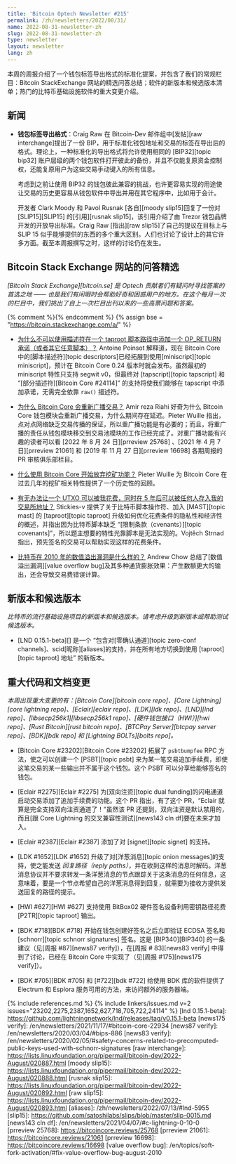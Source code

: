 ```yaml
---
title: 'Bitcoin Optech Newsletter #215'
permalink: /zh/newsletters/2022/08/31/
name: 2022-08-31-newsletter-zh
slug: 2022-08-31-newsletter-zh
type: newsletter
layout: newsletter
lang: zh
---
```


本周的周报介绍了一个钱包标签导出格式的标准化提案，并包含了我们的常规栏目：Bitcoin StackExchange 网站的精选问答总结；软件的新版本和候选版本清单；热门的比特币基础设施软件的重大变更介绍。

## 新闻

- **<!--wallet-label-export-format-->钱包标签导出格式**：Craig Raw 在 Bitcoin-Dev 邮件组中[发帖][raw interchange]提出了一份 BIP，用于标准化钱包地址和交易的标签在导出后的格式。理论上，一种标准化的导出格式将允许使用相同的 [BIP32][topic bip32] 账户层级的两个钱包软件打开彼此的备份，并且不仅能复原资金控制权，还能复原用户为这些交易手动键入的所有信息。

    考虑到之前让使用 BIP32 的钱包彼此兼容的挑战，也许更容易实现的用途使让交易的历史更容易从钱包软件中导出并用在其它程序中，比如用于会计。

    开发者 Clark Moody 和 Pavol Rusnak [各自][moody slip15]回复了一份对 [SLIP15][SLIP15] 的[引用][rusnak slip15]，该引用介绍了由 Trezor 钱包品牌开发的开放导出标准。Craig Raw [指出][raw slip15]了自己的提议在目标上与 SLIP 15 似乎能够提供的东西的多个重大区别。人们也讨论了设计上的其它许多方面。截至本周报撰写之时，这样的讨论仍在发生。

## Bitcoin Stack Exchange 网站的问答精选

*[Bitcoin Stack Exchange][bitcoin.se] 是 Optech 贡献者们有疑问时寻找答案的首选之地 —— 也是我们有闲暇时会帮助好奇和困惑用户的地方。在这个每月一次的栏目中，我们挑出了自上一次栏目出刊以来的一些高票问题和答案。*

{% comment %}<!-- https://bitcoin.stackexchange.com/search?tab=votes&q=created%3a1m..%20is%3aanswer -->{% endcomment %}
{% assign bse = "https://bitcoin.stackexchange.com/a/" %}

- [<!--why-isnt-it-possible-to-add-an-opreturn-commitment-or-some-arbitrary-script-inside-a-taproot-script-path-with-a-descriptor-->为什么不可以使用描述符在一个 taproot 脚本路径中添加一个 OP_RETURN 承诺（或者其它任意脚本）？]({{bse}}114948) Antoine Poinsot 解释道，现在 Bitcoin Core 中的[脚本描述符][topic descriptors]已经拓展到使用[miniscript][topic miniscript]，预计在 Bitcoin Core 0.24 版本时就会发布。虽然最初的 miniscript 特性只支持 segwit v0，但最终对 [tapscript][topic tapscript] 和 “[部分描述符][Bitcoin Core #24114]” 的支持将使我们能够在 tapscript 中添加承诺，无需完全依靠 `raw()` 描述符。

- [<!--why-does-bitcoin-core-rebroadcast-transactions-->为什么 Bitcoin Core 会重新广播交易？]({{bse}}114973) Amir reza Riahi 好奇为什么 Bitcoin Core 钱包模块会重新广播交易，为什么期间存在延迟。Pieter Wuille 指出，点对点网络缺乏交易传播的保证，所以重广播功能是有必要的；而且，将重广播的责任从钱包模块移交到交易池模块的工作已经完成了。对重广播功能有兴趣的读者可以看 [2022 年 8 月 24 日][prreview 25768] 、[2021 年 4 月 7 日][prreview 21061] 和 [2019 年 11 月 27 日][prreview 16698] 各期周报的 PR 审核俱乐部栏目。

- [<!--when-did-bitcoin-core-deprecate-the-mining-function-->什么使用 Bitcoin Core 开始放弃挖矿功能？]({{bse}}114687) Pieter Wuille 为 Bitcoin Core 在过去几年的挖矿相关特性提供了一个历史性的回顾。

- [<!--utxo-spendable-by-me-or-deposit-to-exchange-after-5-years-->有无办法让一个 UTXO 可以被我花费，同时在 5 年后可以被任何人存入我的交易所地址？]({{bse}}114901)  Stickies-v 提供了关于比特币脚本操作符、加入 [MAST][topic mast] 的 [taproot][topic taproot] 升级如何优化花费条件的隐私性和经济性的概述，并指出因为比特币脚本缺乏 “[限制条款（cvenants）][topic covenants]”，所以题主想要的特性光靠脚本是无法实现的。Vojtěch Strnad 指出，预先签名的交易可以帮助实现这样的花费条件。

- [<!--what-was-the-bug-for-the-bitcoin-value-overflow-in-2010-->比特币在 2010 年的数值溢出漏洞是什么样的？]({{bse}}114694) Andrew Chow 总结了[数值溢出漏洞][value overflow bug]及其多种通货膨胀效果：产生数额更大的输出，还会导致交易费错误计算。

## 新版本和候选版本

*比特币的流行基础设施项目的新版本和候选版本。请考虑升级到新版本或帮助测试候选版本。*

- [LND 0.15.1-beta][] 是一个 “包含对[零确认通道][topic zero-conf channels]、scid[昵称][aliases]的支持，并在所有地方切换到使用 [taproot] [topic taproot] 地址” 的新版本。

## 重大代码和文档变更

*本周出现重大变更的有：[Bitcoin Core][bitcoin core repo]、[Core Lightning][core lightning repo]、[Eclair][eclair repo]、[LDK][ldk repo]、[LND][lnd repo]、[libsecp256k1][libsecp256k1 repo]、[硬件钱包接口（HWI）][hwi repo]、[Rust Bitcoin][rust bitcoin repo]、[BTCPay Server][btcpay server repo]、[BDK][bdk repo] 和 [Lightning BOLTs][bolts repo]。*

- [Bitcoin Core #23202][Bitcoin Core #23202] 拓展了 `psbtbumpfee` RPC 方法，使之可以创建一个 [PSBT][topic psbt] 来为某一笔交易追加手续费，即使这笔交易的某一些输出并不属于这个钱包。这个 PSBT 可以分享给能够签名的钱包。

- [Eclair #2275][Eclair #2275] 为[双向注资][topic dual funding]的闪电通道启动交易添加了追加手续费的功能。这个 PR 指出，有了这个 PR，“Eclair 就算是完全支持双向注资通道了！”虽然该 PR 还提到，双向注资是默认禁用的，而且[跟 Core Lightning 的交叉兼容性测试][news143 cln df]要在未来才加入。

- [Eclair #2387][Eclair #2387] 添加了对 [signet][topic signet] 的支持。

- [LDK #1652][LDK #1652] 升级了对[洋葱消息][topic onion messages]的支持，使之能发送 *回复路径（reply paths）*，并在收到这样的消息时解码。洋葱消息协议并不要求转发一条洋葱消息的节点跟踪关于这条消息的任何信息，这意味着，要是一个节点希望自己的洋葱消息得到回复，就需要为接收方提供发送回复的路径的提示。

- [HWI #627][HWI #627] 支持使用 BitBox02 硬件签名设备利用密钥路径花费 [P2TR][topic taproot] 输出。

- [BDK #718][BDK #718] 开始在钱包创建好签名之后立即验证 ECDSA 签名和 [schnorr][topic schnorr signatures] 签名。这是 [BIP340][BIP340] 的一条建议（见[周报 #87][news87 verify]），在[周报 # 83][news83 verify] 中得到了讨论，已经在 Bitcoin Core 中实现了（见[周报 #175][news175 verify]）。

- [BDK #705][BDK #705] 和 [#722][bdk #722] 给使用 BDK 库的软件提供了 Electrum 和 Esplora 服务可用的方法，来访问额外的服务器端。

{% include references.md %}
{% include linkers/issues.md v=2 issues="23202,2275,2387,1652,627,718,705,722,24114" %}
[lnd 0.15.1-beta]: https://github.com/lightningnetwork/lnd/releases/tag/v0.15.1-beta
[news175 verify]: /en/newsletters/2021/11/17/#bitcoin-core-22934
[news87 verify]: /en/newsletters/2020/03/04/#bips-886
[news83 verify]: /en/newsletters/2020/02/05/#safety-concerns-related-to-precomputed-public-keys-used-with-schnorr-signatures
[raw interchange]: https://lists.linuxfoundation.org/pipermail/bitcoin-dev/2022-August/020887.html
[moody slip15]: https://lists.linuxfoundation.org/pipermail/bitcoin-dev/2022-August/020888.html
[rusnak slip15]: https://lists.linuxfoundation.org/pipermail/bitcoin-dev/2022-August/020892.html
[raw slip15]: https://lists.linuxfoundation.org/pipermail/bitcoin-dev/2022-August/020893.html
[aliases]: /zh/newsletters/2022/07/13/#lnd-5955
[slip15]: https://github.com/satoshilabs/slips/blob/master/slip-0015.md
[news143 cln df]: /en/newsletters/2021/04/07/#c-lightning-0-10-0
[prreview 25768]: https://bitcoincore.reviews/25768
[prreview 21061]: https://bitcoincore.reviews/21061
[prreview 16698]: https://bitcoincore.reviews/16698
[value overflow bug]: /en/topics/soft-fork-activation/#fix-value-overflow-bug-august-2010
